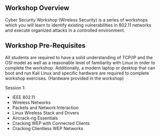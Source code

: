 ## Workshop Overview
Cyber Security Workshop (Wireless Security) is a series of workshops which you will learn to identify existing vulnerabilities in 802.11 networks and execute organized attacks in a controlled environment.

## Workshop Pre-Requisites
All students are required to have a solid understanding of TCP/IP and the OSI model as well as a reasonable level of familiarity with Linux in order to complete the workshop.
Additionally, a modern laptop or desktop that can boot and run Kali Linux and specific hardware are required to complete workshop exercises. (Hardware provided in the workshop)

Session 1:
- IEEE 802.11
- Wireless Networks
- Packets and Network Interaction
- Linux Wireless Stack and Drivers
- Aircrack-ng Essentials
- Cracking WEP with Connected Clients
- Cracking Clientless WEP Networks
